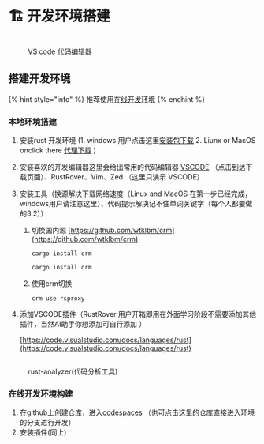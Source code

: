 # 🏗️ 开发环境搭建

<figure><img src="https://code.visualstudio.com/assets/home/home-screenshot-mac-2x-v2-light.png" alt=""><figcaption><p>VS code 代码编辑器</p></figcaption></figure>

## 搭建开发环境

{% hint style="info" %}
推荐使用[在线开发环境](quickstart.md#zai-xian-kai-fa-huan-jing-gou-jian)
{% endhint %}

### 本地环境搭建

1. 安装rust 开发环境 (1. windows 用户点击这里[安装包下载](https://www.rust-lang.org/zh-CN/tools/install) 2. Liunx or MacOS onclick there [代理下载](https://rsproxy.cn/) )
2. 安装喜欢的开发编辑器这里会给出常用的代码编辑器 [VSCODE](https://code.visualstudio.com/) （点击到达下载页面）、RustRover、Vim、Zed （这里只演示 VSCODE）
3.  安装工具（换源解决下载网络速度（Linux and MacOS 在第一步已经完成， windows用户请注意这里）、代码提示解决记不住单词关键字（每个人都要做的3.2））

    1.  切换国内源 [https://github.com/wtklbm/crm](https://github.com/wtklbm/crm)

        `cargo install crm`

        ```sh
        cargo install crm
        ```
    2.  使用crm切换&#x20;

        ```shell
        crm use rsproxy
        ```


4.  添加VSCODE插件（RustRover 用户开箱即用在外面学习阶段不需要添加其他插件，当然AI助手你想添加可自行添加 ）

    [https://code.visualstudio.com/docs/languages/rust](https://code.visualstudio.com/docs/languages/rust)

<div data-full-width="false">

<figure><img src="https://code.visualstudio.com/assets/docs/languages/rust/rust-analyzer-extension.png" alt=""><figcaption><p>rust-analyzer(代码分析工具)</p></figcaption></figure>

</div>

### 在线开发环境构建

1. 在github上创建仓库，进入[codespaces](https://github.com/Outlier-2/learn-to-develop-with-the-rust/tree/Rust-the-development-environment) （也可点击这里的仓库直接进入环境的分支进行开发）
2. 安装插件(同上)
